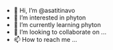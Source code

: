 - 👋 Hi, I’m @asatitinavo
- 👀 I’m interested in phyton
- 🌱 I’m currently learning phyton
- 💞️ I’m looking to collaborate on ...
- 📫 How to reach me ...

<!---
asatitinavo/asatitinavo is a ✨ special ✨ repository because its `README.md` (this file) appears on your GitHub profile.
You can click the Preview link to take a look at your changes.
--->
